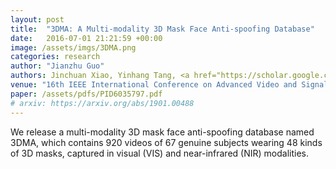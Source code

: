 ```yaml
---
layout: post
title:  "3DMA: A Multi-modality 3D Mask Face Anti-spoofing Database"
date:   2016-07-01 21:21:59 +00:00
image: /assets/imgs/3DMA.png
categories: research
author: "Jianzhu Guo"
authors: Jinchuan Xiao, Yinhang Tang, <a href="https://scholar.google.com/citations?user=W8_JzNcAAAAJ"><strong><u>Jianzhu Guo</u></strong></a>, <a href="https://scholar.google.com/citations?user=YU-yRMsAAAAJ">Yang Yang</a>, <a href="https://scholar.google.com/citations?user=1rbNk5oAAAAJ">Xiangyu Zhu</a>, <a href="https://scholar.google.com/citations?user=cuJ3QG8AAAAJ">Zhen Lei</a>, <a href="https://scholar.google.com/citations?user=Y-nyLGIAAAAJ">Stan Z. Li</a>
venue: "16th IEEE International Conference on Advanced Video and Signal Based Surveillance (AVSS), 2019"
paper: /assets/pdfs/PID6035797.pdf
# arxiv: https://arxiv.org/abs/1901.00488
---
```

We release a multi-modality 3D mask face anti-spoofing database named 3DMA, which contains 920 videos of 67 genuine subjects wearing 48 kinds of 3D masks, captured in visual (VIS) and near-infrared (NIR) modalities.
